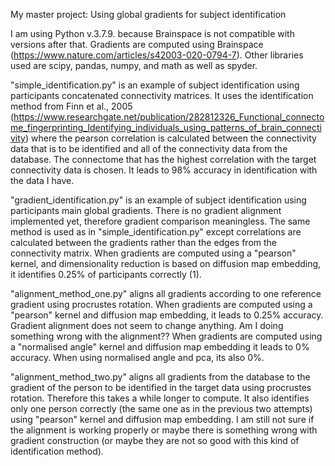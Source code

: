 My master project: 
Using global gradients for subject identification

I am using Python v.3.7.9. because Brainspace is not compatible with versions after that.
Gradients are computed using Brainspace (https://www.nature.com/articles/s42003-020-0794-7).
Other libraries used are scipy, pandas, numpy, and math as well as spyder.


"simple_identification.py" is an example of subject identification using participants concatenated connectivity matrices. It uses the identification method from Finn et al., 2005 (https://www.researchgate.net/publication/282812326_Functional_connectome_fingerprinting_Identifying_individuals_using_patterns_of_brain_connectivity) where the pearson correlation is calculated between the connectivity data that is to be identified and all of the connectivity data from the database. The connectome that has the highest correlation with the target connectivity data is chosen.
It leads to 98% accuracy in identification with the data I have.

"gradient_identification.py" is an example of subject identification using participants main global gradients.
There is no gradient alignment implemented yet, therefore gradient comparison meaningless. The same method is used as in "simple_identification.py" except correlations are calculated between the gradients rather than the edges from the connectivity matrix.
When gradients are computed using a "pearson" kernel, and dimensionality reduction is based on diffusion map  embedding, it identifies 0.25% of participants correctly (1).

"alignment_method_one.py" aligns all gradients according to one reference gradient using procrustes rotation. When gradients are computed using a "pearson" kernel and diffusion map embedding, it leads to 0.25% accuracy. Gradient alignment does not seem to change anything. Am I doing something wrong with the alignment?? 
When gradients are computed using a "normalised angle" kernel and diffusion map embedding it leads to 0% accuracy. When using normalised angle and pca, its also 0%.

"alignment_method_two.py" aligns all gradients from the database to the gradient of the person to be identified in the target data using procrustes rotation. Therefore this takes a while longer to compute. 
It also identifies only one person correctly (the same one as in the previous two attempts) using "pearson" kernel and diffusion map embedding. I am still not sure if the alignment is working properly or maybe there is something wrong with gradient construction (or maybe they are not so good with this kind of identification method).
